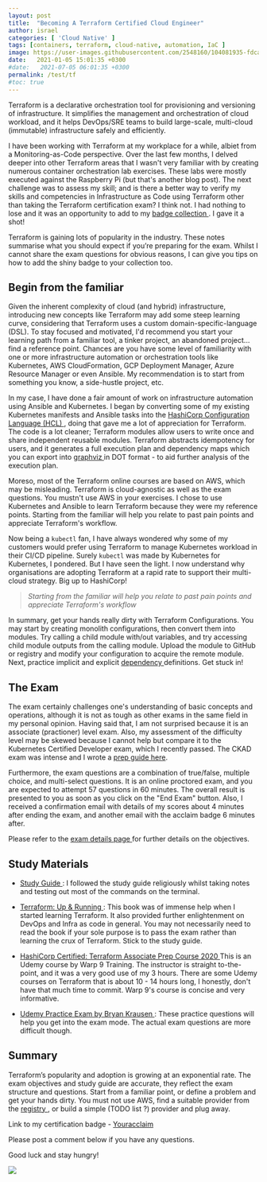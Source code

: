 ```yaml
---
layout: post
title:  "Becoming A Terraform Certified Cloud Engineer"
author: israel
categories: [ 'Cloud Native' ]
tags: [containers, terraform, cloud-native, automation, IaC ]
image: https://user-images.githubusercontent.com/2548160/104081935-fdcadf80-5229-11eb-8357-820bccd9d2fd.jpg
date:   2021-01-05 15:01:35 +0300
#date:   2021-07-05 06:01:35 +0300
permalink: /test/tf
#toc: true
---
```


Terraform is a declarative orchestration tool for provisioning and versioning of infrastructure.  It simplifies the management and orchestration of cloud workload, and it helps DevOps/SRE teams to build large-scale, multi-cloud (immutable) infrastructure safely and efficiently.

I have been working with Terraform at my workplace for a while, albiet from a Monitoring-as-Code perspective. Over the last few months, I delved deeper into other Terraform areas that I wasn't very familiar with by creating numerous container orchestration lab exercises. These labs were mostly executed against the Raspberry Pi (but that's another blog post). The next challenge was to assess my skill; and is there a better way to verify my skills and competencies in Infrastructure as Code using Terraform other than taking the Terraform certification exam? I think not. I had nothing to lose and it was an opportunity to add to my <a href="https://www.youracclaim.com/users/israelo/badges" target="_blank"> badge collection </a>. I gave it a shot!

Terraform is gaining lots of popularity in the industry. These notes summarise what you should expect if you’re preparing for the exam. Whilst I cannot share the exam questions for obvious reasons, I can give you tips on how to add the shiny badge to your collection too.

## Begin from the familiar

Given the inherent complexity of cloud (and hybrid) infrastructure, introducing new concepts like Terraform may add some steep learning curve, considering that Terraform uses a custom domain-specific-language (DSL). To stay focused and motivated, I'd recommend you start your learning path from a familiar tool, a tinker project, an abandoned project... find a reference point. Chances are you have some level of familiarity with one or more infrastructure automation or orchestration tools like Kubernetes, AWS CloudFormation, GCP Deployment Manager, Azure Resource Manager or even Ansible. My recommendation is to start from something you know, a side-hustle project, etc.

In my case, I have done a fair amount of work on infrastructure automation using  Ansible and Kubernetes. I began by converting some of my existing Kubernetes manifests and Ansible tasks into the <a href="https://www.terraform.io/docs/configuration/syntax.html" target="_blank">HashiCorp Configuration Language (HCL) </a>, doing that gave me a lot of appreciation for Terraform. The code is a lot cleaner; Terraform modules allow users to write once and share independent reusable modules. Terraform abstracts idempotency for users, and it generates a full execution plan and dependency maps which you can export into <a href="https://graphviz.org/doc/info/lang.html" target="_blank"> graphviz </a> in DOT format - to aid further analysis of the execution plan. 

Moreso, most of the Terraform online courses are based on AWS, which may be misleading. Terraform is cloud-agnostic as well as the exam questions. You mustn't use AWS in your exercises. I chose to use Kubernetes and Ansible to learn Terraform because they were my reference points. Starting from the familiar will help you relate to past pain points and appreciate Terraform's workflow.

 Now being a `kubectl` fan, I have always wondered why some of my customers would prefer using Terraform to manage Kubernetes workload in their CI/CD pipeline. Surely `kubectl` was made by Kubernetes for Kubernetes, I pondered. But I have seen the light. I now understand why organisations are adopting Terraform at a rapid rate to support their multi-cloud strategy. Big up to HashiCorp! 

 > _Starting from the familiar will help you relate to past pain points and appreciate Terraform's workflow_

 In summary, get your hands really dirty with Terraform Configurations. You may start by creating monolith configurations, then convert them into modules. Try calling a child module with/out variables, and try accessing child module outputs from the calling module. Upload the module to GitHub or registry and modify your configuration to acquire the remote module. Next, practice implicit and explicit <a href="https://learn.hashicorp.com/tutorials/terraform/dependencies" target="_blank"> dependency </a> definitions. Get stuck in!

## The Exam

The exam certainly challenges one's understanding of basic concepts and operations, although it is not as tough as other exams in the same field in my personal opinion. Having said that, I am not surprised because it is an associate (practioner) level exam. Also, my assessment of the difficulty level may be skewed because I cannot help but compare it to the Kubernetes Certified Developer exam, which I recently passed. The CKAD exam was intense and I wrote a <a href="https://www.israelo.io/blog/ckad-prep-guide" target="_blank">prep guide here</a>.

Furthermore, the exam questions are a combination of true/false, multiple choice, and multi-select questions. It is an online proctored exam, and you are expected to attempt 57 questions in 60 minutes. The overall result is presented to you as soon as you click on the "End Exam" button. Also, I received a confirmation email with details of my scores about 4 minutes after ending the exam, and another email with the acclaim badge 6 minutes after.  

Please refer to the <a href="https://www.hashicorp.com/certification/terraform-associate" target="_blank"> exam details page </a> for further details on the objectives.

## Study Materials

-  <a href="https://learn.hashicorp.com/tutorials/terraform/associate-study" target="_blank"> Study Guide </a>:  I followed the study guide religiously whilst taking notes and testing out most of the commands on the terminal. 

-  <a href= "https://www.terraformupandrunning.com/" target="_blank"> Terraform: Up & Running </a> : This book was of immense help when I started learning Terraform. It also provided further enlightenment on DevOps and Infra as code in general. You may not necessarily need to read the book if your sole purpose is to pass the exam rather than learning the crux of Terraform. Stick to the study guide.

- <a href= "https://www.udemy.com/course/terraform-associate-prep-course/" target="_blank"> HashiCorp Certified: Terraform Associate Prep Course 2020  </a> This is an Udemy course by Warp 9 Training. The instructor is straight to-the-point, and it was a very good use of my 3 hours. There are some Udemy courses on Terraform that is about 10 - 14 hours long, I honestly, don't have that much time to commit. Warp 9's course is concise and very informative.

 - <a href= "https://www.udemy.com/course/terraform-associate-practice-exam/" target="_blank"> Udemy Practice Exam by Bryan Krausen </a> : These practice questions will help you get into the exam mode. The actual exam questions are more difficult though.

## Summary

Terraform’s popularity and adoption is growing at an exponential rate. The exam objectives and study guide are accurate, they reflect the exam structure and questions. Start from a familiar point, or define a problem and get your hands dirty. You must not use AWS, find a suitable provider from the  <a href="https://registry.terraform.io/browse/providers" target="_blank"> registry </a>, or build a simple (TODO list ?) provider and plug away.

Link to my certification badge - <a href="https://www.youracclaim.com/earner/earned/badge/1b19db19-ba65-4718-ad54-8d2a41025764" target="_blank"> Youracclaim </a>

Please post a comment below if you have any questions.

Good luck and stay hungry!

<p class="aligncenter">
<img class="lazyimg" src="https://user-images.githubusercontent.com/2548160/104187833-48a64c00-5410-11eb-8245-11d4dd4bea7b.png"/> 
<br>
</p>
